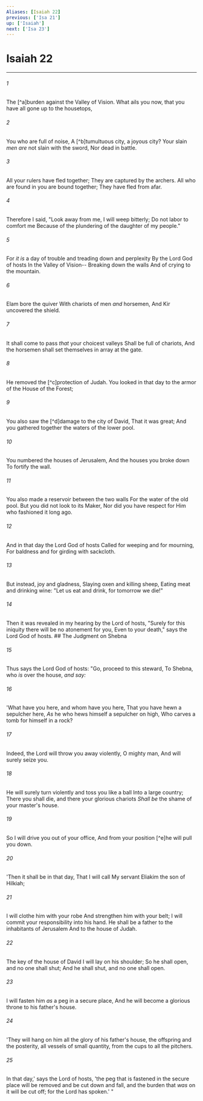 ```yaml
---
Aliases: [Isaiah 22]
previous: ['Isa 21']
up: ['Isaiah']
next: ['Isa 23']
---
```

# Isaiah 22

***


###### 1 
The [^a]burden against the Valley of Vision. What ails you now, that you have all gone up to the housetops, 

###### 2 
You who are full of noise, A [^b]tumultuous city, a joyous city? Your slain _men are_ not slain with the sword, Nor dead in battle. 

###### 3 
All your rulers have fled together; They are captured by the archers. All who are found in you are bound together; They have fled from afar. 

###### 4 
Therefore I said, "Look away from me, I will weep bitterly; Do not labor to comfort me Because of the plundering of the daughter of my people." 

###### 5 
For _it is_ a day of trouble and treading down and perplexity By the Lord God of hosts In the Valley of Vision-- Breaking down the walls And of crying to the mountain. 

###### 6 
Elam bore the quiver With chariots of men _and_ horsemen, And Kir uncovered the shield. 

###### 7 
It shall come to pass _that_ your choicest valleys Shall be full of chariots, And the horsemen shall set themselves in array at the gate. 

###### 8 
He removed the [^c]protection of Judah. You looked in that day to the armor of the House of the Forest; 

###### 9 
You also saw the [^d]damage to the city of David, That it was great; And you gathered together the waters of the lower pool. 

###### 10 
You numbered the houses of Jerusalem, And the houses you broke down To fortify the wall. 

###### 11 
You also made a reservoir between the two walls For the water of the old pool. But you did not look to its Maker, Nor did you have respect for Him who fashioned it long ago. 

###### 12 
And in that day the Lord God of hosts Called for weeping and for mourning, For baldness and for girding with sackcloth. 

###### 13 
But instead, joy and gladness, Slaying oxen and killing sheep, Eating meat and drinking wine: "Let us eat and drink, for tomorrow we die!" 

###### 14 
Then it was revealed in my hearing by the Lord of hosts, "Surely for this iniquity there will be no atonement for you, Even to your death," says the Lord God of hosts. ## The Judgment on Shebna 

###### 15 
Thus says the Lord God of hosts: "Go, proceed to this steward, To Shebna, who _is_ over the house, _and say:_ 

###### 16 
'What have you here, and whom have you here, That you have hewn a sepulcher here, _As_ he who hews himself a sepulcher on high, Who carves a tomb for himself in a rock? 

###### 17 
Indeed, the Lord will throw you away violently, O mighty man, And will surely seize you. 

###### 18 
He will surely turn violently and toss you like a ball Into a large country; There you shall die, and there your glorious chariots _Shall be_ the shame of your master's house. 

###### 19 
So I will drive you out of your office, And from your position [^e]he will pull you down. 

###### 20 
'Then it shall be in that day, That I will call My servant Eliakim the son of Hilkiah; 

###### 21 
I will clothe him with your robe And strengthen him with your belt; I will commit your responsibility into his hand. He shall be a father to the inhabitants of Jerusalem And to the house of Judah. 

###### 22 
The key of the house of David I will lay on his shoulder; So he shall open, and no one shall shut; And he shall shut, and no one shall open. 

###### 23 
I will fasten him _as_ a peg in a secure place, And he will become a glorious throne to his father's house. 

###### 24 
'They will hang on him all the glory of his father's house, the offspring and the posterity, all vessels of small quantity, from the cups to all the pitchers. 

###### 25 
In that day,' says the Lord of hosts, 'the peg that is fastened in the secure place will be removed and be cut down and fall, and the burden that _was_ on it will be cut off; for the Lord has spoken.' "
